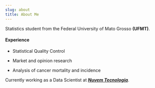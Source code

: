 ```yaml
---
slug: about
title: About Me
---
```


Statistics student from the Federal University of Mato Grosso **(UFMT)**.

#### Experience

- Statistical Quality Control

- Market and opinion research

- Analysis of cancer mortality and incidence

Currently working as a Data Scientist at [***Nuvem Tecnologia***](https://nuvem.net).